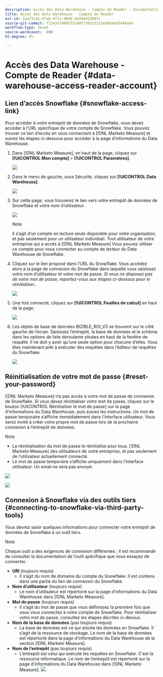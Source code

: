 ```yaml
---
description: Accès des Data Warehouse - Compte de Reader - Documentation du produit
title: Accès des Data Warehouse - Compte de Reader
exl-id: 2aa73c41-47ab-4f11-96d8-dafb642308fc
source-git-commit: f13e55f009f33140ff36523212ed8b9ed5449a4d
workflow-type: tm+mt
source-wordcount: '496'
ht-degree: 0%

---
```


# Accès des Data Warehouse - Compte de Reader {#data-warehouse-access-reader-account}

## Lien d’accès Snowflake {#snowflake-access-link}

Pour accéder à votre entrepôt de données de Snowflake, vous devez accéder à l’URL spécifique de votre compte de Snowflake. Vous pouvez trouver ce lien d’accès en vous connectant à [!DNL Marketo Measure] et suivez les étapes ci-dessous pour accéder à la page d’informations du Data Warehouse.

1. Dans [!DNL Marketo Measure], en haut de la page, cliquez sur **[!UICONTROL Mon compte]** > **[!UICONTROL Paramètres]**.

   ![](assets/data-warehouse-access-reader-account-1.png)

1. Dans le menu de gauche, sous Sécurité, cliquez sur **[!UICONTROL Data Warehouse]**.

   ![](assets/data-warehouse-access-reader-account-2.png)

1. Sur cette page, vous trouverez le lien vers votre entrepôt de données de Snowflake et votre nom d’utilisateur.

   ![](assets/data-warehouse-access-reader-account-3.png)

   >[!NOTE]
   >
   >Il s’agit d’un compte en lecture seule disponible pour votre organisation, et pas seulement pour un utilisateur individuel. Tout utilisateur de votre entreprise qui a accès à [!DNL Marketo Measure] Vous pouvez utiliser ce compte pour vous connecter au compte de lecteur du Data Warehouse de Snowflake.

1. Cliquez sur le lien proposé dans l’URL du Snowflake. Vous accédez alors à la page de connexion du Snowflake dans laquelle vous saisissez votre nom d’utilisateur et votre mot de passe. _Si vous ne disposez pas de votre mot de passe, reportez-vous aux étapes ci-dessous pour le réinitialiser._.

   ![](assets/data-warehouse-access-reader-account-4.png)

1. Une fois connecté, cliquez sur **[!UICONTROL Feuilles de calcul]** en haut de la page.

   ![](assets/data-warehouse-access-reader-account-5.png)

1. Les objets de base de données BIZIBLE_ROI_V3 se trouvent sur le côté gauche de l’écran. Saisissez l’entrepôt, la base de données et le schéma dans les options de liste déroulante situées en haut de la fenêtre de requête. Il ne doit y avoir qu’une seule option pour chacune d’elles. Vous êtes maintenant prêt à exécuter des requêtes dans l’éditeur de requêtes du Snowflake.

   ![](assets/data-warehouse-access-reader-account-6.png)

## Réinitialisation de votre mot de passe {#reset-your-password}

[!DNL Marketo Measure] n’a pas accès à votre mot de passe de connexion de Snowflake. Si vous devez réinitialiser votre mot de passe, cliquez sur le bouton [!UICONTROL Réinitialiser le mot de passe] sur la page d’informations du Data Warehouse, puis suivez les instructions. Un mot de passe temporaire s’affiche immédiatement dans l’interface utilisateur. Vous serez invité à créer votre propre mot de passe lors de la prochaine connexion à l’entrepôt de données.

>[!NOTE]
>
>* La réinitialisation du mot de passe le réinitialise pour tous. [!DNL Marketo Measure] des utilisateurs de votre entreprise, et pas seulement de l’utilisateur actuellement connecté.
>* Le mot de passe temporaire s’affiche uniquement dans l’interface utilisateur. Un email ne sera pas envoyé.


![](assets/data-warehouse-access-reader-account-7.png)

![](assets/data-warehouse-access-reader-account-8.png)

## Connexion à Snowflake via des outils tiers {#connecting-to-snowflake-via-third-party-tools}

Vous devrez saisir quelques informations pour connecter votre entrepôt de données de Snowflake à un outil tiers.

>[!NOTE]
>
>Chaque outil a des exigences de connexion différentes ; il est recommandé de consulter la documentation de l’outil spécifique que vous essayez de connecter.

* **URI** (toujours requis)
   * Il s’agit du nom de domaine du compte du Snowflake.  Il est contenu dans une partie du lien de connexion du Snowflake.
* **Nom d’utilisateur** (toujours requis)
   * Le nom d’utilisateur est répertorié sur la page d’informations du Data Warehouse dans [!DNL Marketo Measure].
* **Mot de passe** (toujours requis)
   * Il s’agit du mot de passe que vous définissez la première fois que vous vous connectez à votre compte de Snowflake.  Pour réinitialiser votre mot de passe, consultez les étapes décrites ci-dessus.
* **Nom de la base de données** (pas toujours requis)
   * La base de données est ce qui stocke les données en Snowflake. Il s’agit de la ressource de stockage. Le nom de la base de données est répertorié dans la page d’informations du Data Warehouse de la section [!DNL Marketo Measure].
* **Nom de l’entrepôt** (pas toujours requis)
   * L’entrepôt est celui qui exécute les requêtes en Snowflake. C&#39;est la ressource informatique.  Le nom de l’entrepôt est répertorié sur la page d’informations du Data Warehouse dans [!DNL Marketo Measure].
   ![](assets/data-warehouse-access-reader-account-9.png)
